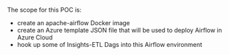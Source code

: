 The scope for this POC is:
- create an apache-airflow Docker image
- create an Azure template JSON file that will be used to deploy Airflow in Azure Cloud
- hook up some of Insights-ETL Dags into this Airflow environment
